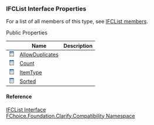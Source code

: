 ﻿### IFCList Interface Properties

For a list of all members of this type, see [IFCList members](FChoice.Foundation.Clarify.Compatibility~FChoice.Foundation.Clarify.Compatibility.IFCList_members.md).

Public Properties

|   | Name | Description |
| --- | --- | --- |
| ![ Property](dotnetimages/Property.png) | [AllowDuplicates](FChoice.Foundation.Clarify.Compatibility~FChoice.Foundation.Clarify.Compatibility.IFCList~AllowDuplicates.md) |   |
| ![ Property](dotnetimages/Property.png) | [Count](FChoice.Foundation.Clarify.Compatibility~FChoice.Foundation.Clarify.Compatibility.IFCList~Count.md) |   |
| ![ Property](dotnetimages/Property.png) | [ItemType](FChoice.Foundation.Clarify.Compatibility~FChoice.Foundation.Clarify.Compatibility.IFCList~ItemType.md) |   |
| ![ Property](dotnetimages/Property.png) | [Sorted](FChoice.Foundation.Clarify.Compatibility~FChoice.Foundation.Clarify.Compatibility.IFCList~Sorted.md) |   |





#### Reference

[IFCList Interface](FChoice.Foundation.Clarify.Compatibility~FChoice.Foundation.Clarify.Compatibility.IFCList.md)  
[FChoice.Foundation.Clarify.Compatibility Namespace](FChoice.Foundation.Clarify.Compatibility~FChoice.Foundation.Clarify.Compatibility_namespace.md)